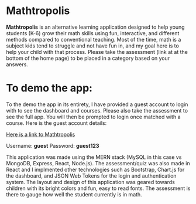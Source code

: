 # Mathtropolis

**Mathtropolis** is an alternative learning application designed to help young students (K-6) grow their math skills using fun, interactive, and different methods compared to conventional teaching. Most of the time, math is a subject kids tend to struggle and not have fun in, and my goal here is to help your child with that process. Please take the assessment (link at at the bottom of the home page) to be placed in a category based on your answers.

# To demo the app:

To the demo the app in its entirety, I have provided a guest account to login with to see the dashboard and courses. Please also take the assessment to see the full app. You will then be prompted to login once matched with a course. Here is the guest account details:

[Here is a link to Mathtropolis](https://guarded-atoll-54312.herokuapp.com/)

Username: **guest**
Password: **guest123**


This application was made using the MERN stack (MySQL in this case vs MongoDB, Express, React, Node.js). The assessment/quiz was also made in React and I implmented other technologies such as Bootstrap, Chart.js for the dashboard, and JSON Web Tokens for the login and authentication system. The layout and design of this application was geared towards children with its bright colors and fun, easy to read fonts. The assessment is there to gauge how well the student currently is in math.
